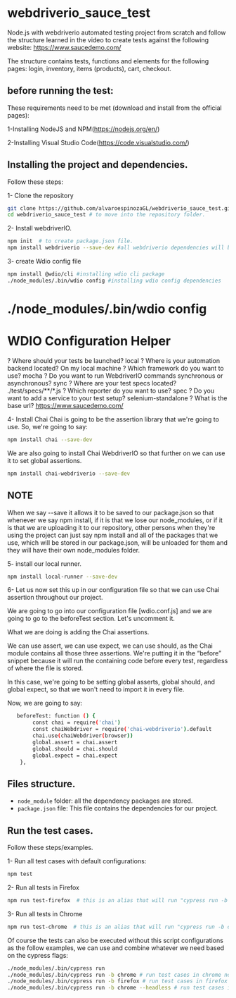 # webdriverio_sauce_test
Node.js with webdriverio automated testing project from scratch and follow the structure learned in the video to create tests against the following website:  https://www.saucedemo.com/

The structure contains tests, functions and elements for the following pages: login, inventory, items (products), cart, checkout.

## before running the test:

These requirements need to be met (download and install from the official pages):

1-Installing NodeJS and NPM(https://nodejs.org/en/)

2-Installing Visual Studio Code(https://code.visualstudio.com/)


## Installing the project and dependencies.
Follow these steps:

1- Clone the repository
    
```bash
git clone https://github.com/alvaroespinozaGL/webdriverio_sauce_test.git
cd webdriverio_sauce_test # to move into the repository folder.
```

2- Install webdriverIO. 
```bash
npm init  # to create package.json file.
npm install webdriverio --save-dev #all webdriverio dependencies will be added to package.json
```
3- create Wdio config file
```bash
npm install @wdio/cli #installing wdio cli package
./node_modules/.bin/wdio config #installing wdio config dependencies
```
./node_modules/.bin/wdio config
=========================
WDIO Configuration Helper
=========================

? Where should your tests be launched? local
? Where is your automation backend located? On my local machine
? Which framework do you want to use? mocha 
? Do you want to run WebdriverIO commands synchronous or asynchronous? sync
? Where are your test specs located? ./test/specs/**/*.js
? Which reporter do you want to use? spec
? Do you want to add a service to your test setup? selenium-standalone
? What is the base url? https://www.saucedemo.com/

4- Install Chai
Chai is going to be the assertion library that we're going to use. So, we're going to say:
```bash
npm install chai --save-dev
```
We are also going to install Chai WebdriverIO so that further on we can use it to set global assertions.
```bash
npm install chai-webdriverio --save-dev
```
## NOTE
When we say --save it allows it to be saved to our package.json so that whenever we say npm install, if it is that we lose our node_modules, or if it is that we are uploading it to our repository, other persons when they're using the project can just say npm install and all of the packages that we use, which will be stored in our package.json, will be unloaded for them and they will have their own node_modules folder.

5- install our local runner.
```bash
npm install local-runner --save-dev
```

6- Let us now set this up in our configuration file so that we can use Chai assertion throughout our project.

We are going to go into our configuration file [wdio.conf.js] and we are going to go to the beforeTest section. Let's uncomment it.

What we are doing is adding the Chai assertions.

We can use assert, we can use expect, we can use should, as the Chai module contains all those three assertions. We're putting it in the “before” snippet because it will run the containing code before every test, regardless of where the file is stored.

In this case, we're going to be setting global asserts, global should, and global expect, so that we won't need to import it in every file.

Now, we are going to say:
```bash
   beforeTest: function () {
        const chai = require('chai')
        const chaiWebdriver = require('chai-webdriverio').default
        chai.use(chaiWebdriver(browser))
        global.assert = chai.assert
        global.should = chai.should
        global.expect = chai.expect
    },
```


## Files structure.  
- `node_module` folder: all the dependency packages are stored.
- `package.json` file: This file contains the dependencies for our project.

## Run the test cases.
Follow these steps/examples.

1- Run all test cases with default configurations:
```bash
npm test
```
2- Run all tests in Firefox
```bash
npm run test-firefox  # this is an alias that will run "cypress run -b firefox"
```
3- Run all tests in Chrome
```bash
npm run test-chrome  # this is an alias that will run "cypress run -b chrome"
```

Of course the tests can also be executed without this script configurations as the follow examples, we can use and combine whatever we need based on the cypress flags:
```bash 
./node_modules/.bin/cypress run 
./node_modules/.bin/cypress run -b chrome # run test cases in chrome not headless
./node_modules/.bin/cypress run -b firefox # run test cases in firefox not headless
./node_modules/.bin/cypress run -b chrome --headless # run test cases in chrome headless
```
